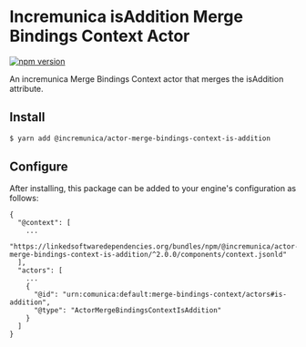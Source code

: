# Incremunica isAddition Merge Bindings Context Actor

[![npm version](https://badge.fury.io/js/@incremunica%2Factor-merge-bindings-context-is-addition.svg)](https://badge.fury.io/js/@incremunica%2Factor-merge-bindings-context-is-addition)

An incremunica Merge Bindings Context actor that merges the isAddition attribute.

## Install

```bash
$ yarn add @incremunica/actor-merge-bindings-context-is-addition
```

## Configure

After installing, this package can be added to your engine's configuration as follows:
```text
{
  "@context": [
    ...
    "https://linkedsoftwaredependencies.org/bundles/npm/@incremunica/actor-merge-bindings-context-is-addition/^2.0.0/components/context.jsonld"
  ],
  "actors": [
    ...
    {
      "@id": "urn:comunica:default:merge-bindings-context/actors#is-addition",
      "@type": "ActorMergeBindingsContextIsAddition"
    }
  ]
}
```
